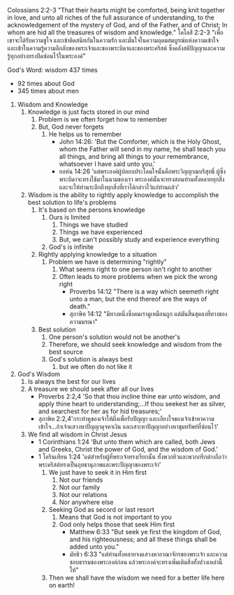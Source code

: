 Colossians 2:2-3 "That their hearts might be comforted, being knit together in love, and unto all riches of the full assurance of understanding, to the acknowledgement of the mystery of God, and of the Father, and of Christ; In whom are hid all the treasures of wisdom and knowledge."
โคโลสี 2:2-3 "เพื่อเขาจะได้รับความชูใจ และเข้าติดสนิทกันในความรัก และมั่นใจในความอุดมสมบูรณ์แห่งความเข้าใจ และเข้าในความรู้ความลึกลับของพระเจ้าและของพระบิดาและของพระคริสต์ ซึ่งคลังสติปัญญาและความรู้ทุกอย่างทรงปิดซ่อนไว้ในพระองค์"

God's Word: wisdom 437 times

- 92 times about God
- 345 times about men

1. Wisdom and Knowledge
   1. Knowledge is just facts stored in our mind
      1. Problem is we often forget how to remember
      2. But, God never forgets
         1. He helps us to remember
            - John 14:26: 'But the Comforter, which is the Holy Ghost, whom the Father will send in my name, he shall teach you all things, and bring all things to your remembrance, whatsoever I have said unto you.'
            - ยอห์น 14:26 'แต่พระองค์ผู้ปลอบประโลมใจนั้นคือพระวิญญาณบริสุทธิ์ ผู้ซึ่งพระบิดาจะทรงใช้มาในนามของเรา พระองค์นั้นจะทรงสอนท่านทั้งหลายทุกสิ่ง และจะให้ท่านระลึกถึงทุกสิ่งที่เราได้กล่าวไว้แก่ท่านแล้ว'
   2. Wisdom is the ability to rightly apply knowledge to accomplish the best solution to life's problems
      1. It's based on the persons knowledge
         1. Ours is limited
            1. Things we have studied
            2. Things we have experienced
            3. But, we can't possibly study and experience everything
         2. God's is infinite
      2. Rightly applying knowledge to a situation
         1. Problem we have is determining "rightly"
            1. What seems right to one person isn't right to another
            2. Often leads to more problems when we pick the wrong right
               - Proverbs 14:12 "There is a way which seemeth right unto a man, but the end thereof are the ways of death."
               - สุภาษิต 14:12 "มีทางหนึ่งซึ่งคนเราดูเหมือนถูก แต่มันสิ้นสุดลงที่ทางของความมรณา"
      3. Best solution
         1. One person's solution would not be another's
         2. Therefore, we should seek knowledge and wisdom from the best source
         3. God's solution is always best
            1. but we often do not like it
2. God's Wisdom
   1. Is always the best for our lives
   2. A treasure we should seek after all our lives
      - Proverbs 2:2,4 'So that thou incline thine ear unto wisdom, and apply thine heart to understanding;...If thou seekest her as silver, and searchest for her as for hid treasures;'
      - สุภาษิต 2:2,4'กระทำหูของเจ้าให้ผึ่งเพื่อรับปัญญา และเอียงใจของเจ้าเข้าหาความเข้าใจ...ถ้าเจ้าแสวงหาปัญญาดุจหาเงิน และเสาะหาปัญญาอย่างหาขุมทรัพย์ที่ซ่อนไว้'
   3. We find all wisdom in Christ Jesus
      - 1 Corinthians 1:24 'But unto them which are called, both Jews and Greeks, Christ the power of God, and the wisdom of God.'
      - 1 โครินเทียน 1:24 'แต่สำหรับผู้ที่พระเจ้าทรงเรียกนั้น ทั้งพวกยิวและพวกกรีกต่างถือว่า พระคริสต์ทรงเป็นฤทธานุภาพและพระปัญญาของพระเจ้า'
        1. We just have to seek it in Him first
           1. Not our friends
           2. Not our family
           3. Not our relations
           4. Nor anywhere else
        2. Seeking God as secord or last resort
           1. Means that God is not important to you
           2. God only helps those that seek Him first
              - Matthew 6:33 "But seek ye first the kingdom of God, and his righteousness; and all these things shall be added unto you."
              - มัทธิว 6:33 "แต่ท่านทั้งหลายจงแสวงหาอาณาจักรของพระเจ้า และความชอบธรรมของพระองค์ก่อน แล้วพระองค์จะทรงเพิ่มเติมสิ่งทั้งปวงเหล่านี้ให้"
        3. Then we shall have the wisdom we need for a better life here on earth!
